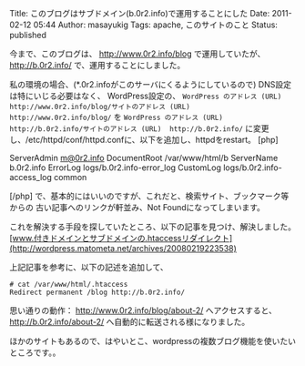 Title: このブログはサブドメイン(b.0r2.info)で運用することにした
Date: 2011-02-12 05:44
Author: masayukig
Tags: apache, このサイトのこと
Status: published

今まで、このブログは、
http://www.0r2.info/blog
で運用していたが、
http://b.0r2.info/
で、運用することにしました。

私の環境の場合、(\*.0r2.infoがこのサーバにくるようにしているので)
DNS設定は特にいじる必要はなく、
WordPress設定の、
`WordPress のアドレス (URL)  http://www.0r2.info/blog/サイトのアドレス (URL)   http://www.0r2.info/blog/`
を
`WordPress のアドレス (URL)    http://b.0r2.info/サイトのアドレス (URL)  http://b.0r2.info/`
に変更し、/etc/httpd/conf/httpd.confに、以下を追加し、httpdをrestart。
\[php\]

ServerAdmin m@0r2.info
DocumentRoot /var/www/html/b
ServerName b.0r2.info
ErrorLog logs/b.0r2.info-error\_log
CustomLog logs/b.0r2.info-access\_log common

\[/php\]
で、基本的にはいいのですが、これだと、検索サイト、ブックマーク等からの
古い記事へのリンクが軒並み、Not Foundになってしまいます。

これを解決する手段を探していたところ、以下の記事を見つけ、解決しました。
[www.付きドメインとサブドメインの.htaccessリダイレクト](http://wordpress.matometa.net/archives/20080219223538)

上記記事を参考に、以下の記述を追加して、

    # cat /var/www/html/.htaccess
    Redirect permanent /blog http://b.0r2.info/

思い通りの動作：
http://www.0r2.info/blog/about-2/
へアクセスすると、
http://b.0r2.info/about-2/
へ自動的に転送される様になりました。

ほかのサイトもあるので、はやいとこ、wordpressの複数ブログ機能を使いたいところです。。
